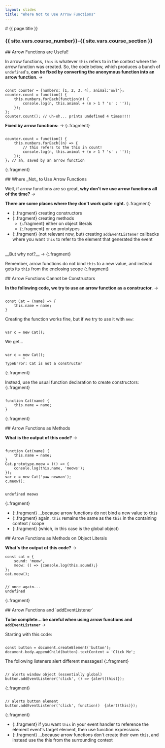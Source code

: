 ```yaml
---
layout: slides
title: "Where Not to Use Arrow Functions"
---
```

<section markdown="block" class="intro-slide">
# {{ page.title }}

### {{ site.vars.course_number}}-{{ site.vars.course_section }}

<p><small></small></p>
</section>
<section markdown="block">
## Arrow Functions are Useful!

In arrow functions, `this` is whatever `this` refers to in the context where the arrow function was created. So, the code below, which produces a bunch of `undefined`'s,  __can be fixed by converting the anonymous function into an arrow function__. &rarr;

<pre><code data-trim contenteditable>
const counter = {numbers: [1, 2, 3, 4], animal:'owl'};
counter.count = function() {
    this.numbers.forEach(function(n) {
        console.log(n, this.animal + (n > 1 ? 's' : ''));
    });
};
counter.count(); // uh-oh... prints undefined 4 times!!!!
</code></pre>

__Fixed by arrow functions:__ &rarr;
{:.fragment}

<pre><code data-trim contenteditable>
counter.count = function() {
    this.numbers.forEach((n) => {
        // this refers to the this in count!
        console.log(n, this.animal + (n > 1 ? 's' : ''));
    });
}; // ah, saved by an arrow function
</code></pre>
{:.fragment}
</section>

<section markdown="block">
## Where _Not_ to Use Arrow Functions

Well, if arrow functions are so great, __why don't we use arrow functions all of the time?__ &rarr;

__There are some places where they don't work quite right.__ 
{:.fragment}

* {:.fragment} creating constructors
* {:.fragment} creating methods
    * {:.fragment} either on object literals
    * {:.fragment} or on prototypes
* {:.fragment} (not relevant now, but) creating `addEventListener` callbacks where you want `this` to refer to the element that generated the event

<br>
__But why not?__ &rarr;
{:.fragment}

Remember, arrow functions do not bind `this` to a new value, and instead gets its `this` from the enclosing scope
{:.fragment}
</section>


<section markdown="block">
## Arrow Functions Cannot be Constructors

__In the following code, we try to use an arrow function as a constructor.__ &rarr;

<pre><code data-trim contenteditable>
const Cat = (name) => {
    this.name = name;
}
</code></pre>

Creating the function works fine, but if we try to use it with `new`:

<pre><code data-trim contenteditable>
var c = new Cat();
</code></pre>

We get...

<pre><code data-trim contenteditable>
var c = new Cat();
        ^
TypeError: Cat is not a constructor
</code></pre>
{:.fragment}

Instead, use the usual function declaration to create constructors:
{:.fragment}

<pre><code data-trim contenteditable>
function Cat(name) {
    this.name = name;
}
</code></pre>
{:.fragment}

</section>

<section markdown="block">
## Arrow Functions as Methods

__What is the output of this code?__ &rarr;

<pre><code data-trim contenteditable>
function Cat(name) {
    this.name = name;
}
Cat.prototype.meow = (() => {
    console.log(this.name, 'meows');
});
var c = new Cat('paw newman');
c.meow();
</code></pre>

<pre><code data-trim contenteditable>
undefined meows
</code></pre>
{:.fragment}

* {:.fragment} ...because arrow functions do not bind a new value to `this`
* {:.fragment} again, `this` remains the same as the `this` in the containing context / scope
* {:.fragment} (which, in this case is the global object)
</section>

<section markdown="block">
## Arrow Functions as Methods on Object Literals

__What's the output of this code?__ &rarr;

<pre><code data-trim contenteditable>const cat = {
    sound: 'meow',
    meow: () => {console.log(this.sound);}
};
cat.meow();
</code></pre>

<pre><code data-trim contenteditable>
// once again...
undefined
</code></pre>
 {:.fragment} 
</section>
<section markdown="block">
## Arrow Functions and `addEventListener`

__To be complete... be careful when using arrow functions and `addEventListener`__ &rarr;

Starting with this code:
<pre><code data-trim contenteditable>
const button = document.createElement('button');
document.body.appendChild(button).textContent = 'Click Me';
</code></pre>

The following listeners alert different messages!
{:.fragment}

<pre><code data-trim contenteditable>
// alerts window object (essentially global)
button.addEventListener('click', () => {alert(this)});
</code></pre>
{:.fragment} 

<pre><code data-trim contenteditable>
// alerts button element
button.addEventListener('click', function()  {alert(this)});
</code></pre>
{:.fragment}

* {:.fragment} if you want `this` in your event handler to reference the element event's target element, then use function expressions
* {:.fragment} ...because arrow functions don't create their own `this`, and instead use the this from the surrounding context

</section>

